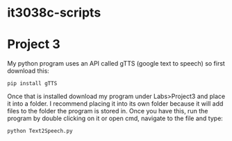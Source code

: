 # it3038c-scripts

Project 3
========


My python program uses an API called gTTS (google text to speech) so first download this:

```python3
pip install gTTS
```

Once that is installed download my program under Labs>Project3 and place it into a folder.
I recommend placing it into its own folder because it will add files to the folder the program is stored in.
Once you have this, run the program by double clicking on it or open cmd, navigate to the file and type:

```Python
python Text2Speech.py
```
